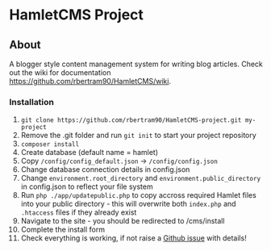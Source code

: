 # HamletCMS Project

## About
A blogger style content management system for writing blog articles. Check out the wiki for documentation https://github.com/rbertram90/HamletCMS/wiki.

### Installation
1. `git clone https://github.com/rbertram90/HamletCMS-project.git my-project`
2. Remove the .git folder and run `git init` to start your project repository
3. `composer install`
4. Create database (default name = hamlet)
5. Copy `/config/config_default.json` -> `/config/config.json`
6. Change database connection details in config.json
7. Change `environment.root_directory` and `environment.public_directory` in config.json to reflect your file system
8. Run `php ./app/updatepublic.php` to copy accross required Hamlet files into your public directory - this will overwrite both `index.php` and `.htaccess` files if they already exist
9. Navigate to the site - you should be redirected to /cms/install
10. Complete the install form
11. Check everything is working, if not raise a <a href="https://github.com/rbertram90/HamletCMS/issues">Github issue</a> with details!
